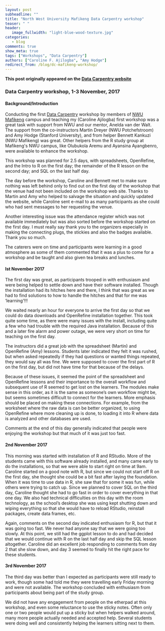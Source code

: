 ```yaml
---
layout: post
subheadline: ""
title: "North West University Mafikeng Data Carpentry workshop"
teaser: " "
header:
   image_fullwidth: "light-blue-wood-texture.jpg"
categories:
   - blog
comments: true
show_meta: true
tags: ["Workshops", "Data Carpentry"]
authors: ["Caroline F. Ajilogba", "Amy Hodge"]
redirect_from: /blog/dc-mafikeng-workshop/
--- 
```


**This post originally appeared on the [Data Carpentry website](https://datacarpentry.org)**

### Data Carpentry workshop, 1-3 November, 2017 

#### Background/Introduction

Conducting the first [Data Carpentry](http://www.datacarpentry.org/) workshop by members of [NWU](http://www.nwu.ac.za/) [Mafikeng](http://www.nwu.ac.za/content/nwu-mafikeng-campus-landing-page) campus and teaching my (Caroline Ajilogba) first workshop was a great task with support from NWU and our mentor, Anelda van der Walt. The support from the co-instructors Martin Dreyer (NWU Potchefstroom) and Amy Hodge (Stanford University), and from helper Bennett Kankuzi (NWU Mafikeng) was great. Other helpers from the R study group at Mafikeng's NWU campus, like Olubukola Aremu and Ayansina Ayangbenro, were available to enhance the workshop.

This workshop was planned for 2.5 days, with spreadsheets, OpenRefine, and the Intro to R on the first day; the remainder of the R lesson on the second day; and SQL on the last half day.

The day before the workshop, Caroline and Bennett met to make sure nothing was left behind only to find out on the first day of the workshop that the venue had not been included on the workshop web site. Thanks to Martin and Amy who helped to salvage the situation and quickly updated the website, while Caroline sent e-mail to as many participants as she could who had sent messages to her requesting the venue.

Another interesting issue was the attendance register which was not available immediately but was also sorted before the workshop started on the first day. I must really say thank you to the organizers especially in making the connecting plugs, the stickies and also the badges available. Thank you so much.

The caterers were on time and participants were learning in a good atmosphere as some of them commented that it was a plus to come for a workshop and be taught and also given tea breaks and lunches.

#### Ist November 2017

The first day was great, as participants trooped in with enthusiasm and were being helped to settle down and have their software installed. Though the installation had its hitches here and there, I think that was great as we had to find solutions to how to handle the hitches and that for me was ‘learning’!!!

We waited nearly an hour for everyone to arrive the first day so that we could do data downloads and OpenRefine installation together. This took quite some time, as there were many issues with the install, including quite a few who had trouble with the required Java installation. Because of this and a later fire alarm and power outage, we were very short on time for teaching on the first day.

The instructors did a great job with the spreadsheet (Martin) and OpenRefine (Amy) lessons. Students later indicated they felt it was rushed, but when asked repeatedly if they had questions or wanted things repeated, they would say all was fine. We were supposed to cover the first part of R on the first day, but did not have time for that because of the delays.

Because of these issues, it seemed the point of the spreadsheet and OpenRefine lessons and their importance to the overall workflow and subsequent use of R seemed to get lost on the learners. The modules make sense in this order, as it is the same as someone’s own workflow might be, but seems sometimes difficult to connect for the learners. More emphasis should be placed on making these connections. For example, from the worksheet where the raw data is can be better organized, to using OpenRefine where more cleaning up is done, to loading it into R where data is analyzed and other databases are used.

Comments at the end of this day generally indicated that people were enjoying the workshop but that much of it was just too fast.

#### 2nd November 2017

This morning was started with installation of R and RStudio. More of the students came with this software already installed, and many came early to do the installations, so that we were able to start right on time at 9am. Caroline started on a good note with R, but since we could not start off R on the first day, she thought she could be a bit fast after laying the foundation. When it was time to use data in R, she saw that for some it was fun, while others were trying to catch up. Since we planned to cover SQL on the third day, Caroline thought she had to go fast in order to cover everything in that one day. We also had technical difficulties on this day with the room technology, as the school’s desktop she was using kept shutting down and wiping everything so that she would have to reload RStudio, reinstall packages, create data frames, etc.

Again, comments on the second day indicated enthusiasm for R, but that it was going too fast. We never had anyone say that we were going too slowly. At this point, we still had the ggplot lesson to do and had decided that we would continue with R on the last half day and skip the SQL lesson altogether. Caroline did an excellent job responding to comments from day 2 that she slow down, and day 3 seemed to finally hit the right pace for these students.

#### 3rd November 2017

The third day was better than I expected as participants were still ready to work, though some had told me they were travelling early Friday morning and were not available. The workshop concluded with enthusiasm from participants about being part of the study group.

We did not have any engagement from people on the etherpad at this workshop, and even some reluctance to use the sticky notes. Often only one or two people would put up a sticky but when helpers walked around, many more people actually needed and accepted help. Several students were doing well and consistently helping the learners sitting next to them.
